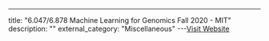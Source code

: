 ---
title: "6.047/6.878 Machine Learning for Genomics Fall 2020 - MIT"
description: ""
external_category: "Miscellaneous"
---[Visit Website](https://www.youtube.com/playlist?list=PLypiXJdtIca6dEYlNoZJwBaz__CdsaoKJ)

